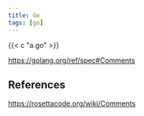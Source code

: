 ```yaml
---
title: Go
tags: [go]
---
```


{{< c "a.go" >}}

<https://golang.org/ref/spec#Comments>

## References

<https://rosettacode.org/wiki/Comments>
